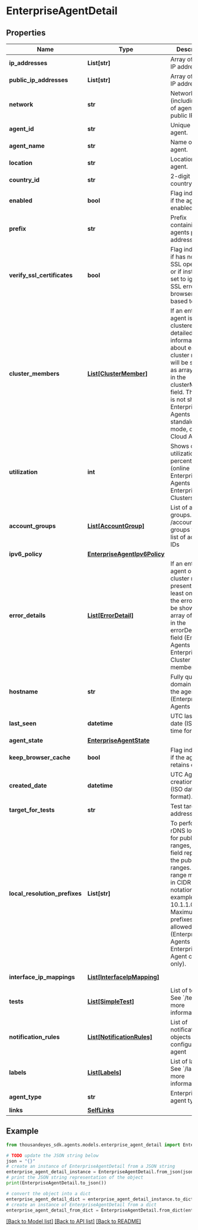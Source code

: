 # EnterpriseAgentDetail


## Properties

Name | Type | Description | Notes
------------ | ------------- | ------------- | -------------
**ip_addresses** | **List[str]** | Array of private IP addresses. | [optional] [readonly] 
**public_ip_addresses** | **List[str]** | Array of public IP addresses. | [optional] [readonly] 
**network** | **str** | Network (including ASN) of agent’s public IP. | [optional] [readonly] 
**agent_id** | **str** | Unique ID of the agent. | [optional] [readonly] 
**agent_name** | **str** | Name of the agent. | [optional] 
**location** | **str** | Location of the agent. | [optional] [readonly] 
**country_id** | **str** | 2-digit ISO country code | [optional] [readonly] 
**enabled** | **bool** | Flag indicating if the agent is enabled. | [optional] 
**prefix** | **str** | Prefix containing agents public IP address. | [optional] [readonly] 
**verify_ssl_certificates** | **bool** | Flag indicating if has normal SSL operations or  if instead it&#39;s set to ignore SSL errors on browserbot-based tests. | [optional] [readonly] 
**cluster_members** | [**List[ClusterMember]**](ClusterMember.md) | If an enterprise agent is clustered, detailed information about each cluster member will be shown as array entries in the clusterMembers field. This field is not shown for Enterprise Agents in standalone mode, or for Cloud Agents. | [optional] [readonly] 
**utilization** | **int** | Shows overall utilization percentage (online Enterprise Agents and Enterprise Clusters only). | [optional] [readonly] 
**account_groups** | [**List[AccountGroup]**](AccountGroup.md) | List of account groups. See /accounts-groups to pull a list of account IDs | [optional] 
**ipv6_policy** | [**EnterpriseAgentIpv6Policy**](EnterpriseAgentIpv6Policy.md) |  | [optional] 
**error_details** | [**List[ErrorDetail]**](ErrorDetail.md) | If an enterprise agent or a cluster member presents at least one error, the errors will be shown as an array of entries in the errorDetails field (Enterprise Agents and Enterprise Cluster members only) | [optional] [readonly] 
**hostname** | **str** | Fully qualified domain name of the agent (Enterprise Agents only) | [optional] [readonly] 
**last_seen** | **datetime** | UTC last seen date (ISO date-time format). | [optional] [readonly] 
**agent_state** | [**EnterpriseAgentState**](EnterpriseAgentState.md) |  | [optional] 
**keep_browser_cache** | **bool** | Flag indicating if the agent retains cache. | [optional] 
**created_date** | **datetime** | UTC Agent creation date (ISO date-time format). | [optional] [readonly] 
**target_for_tests** | **str** | Test target IP address. | [optional] 
**local_resolution_prefixes** | **List[str]** | To perform rDNS lookups for public IP ranges, this field represents the public IP ranges. The range must be in CIDR notation; for example, 10.1.1.0/24. Maximum of 5 prefixes allowed (Enterprise Agents and Enterprise Agent clusters only). | [optional] 
**interface_ip_mappings** | [**List[InterfaceIpMapping]**](InterfaceIpMapping.md) |  | [optional] [readonly] 
**tests** | [**List[SimpleTest]**](SimpleTest.md) | List of tests. See &#x60;/tests&#x60; for more information. | [optional] 
**notification_rules** | [**List[NotificationRules]**](NotificationRules.md) | List of notification rule objects configured on agent | [optional] 
**labels** | [**List[Labels]**](Labels.md) | List of labels. See &#x60;/labels&#x60; for more information. | [optional] [readonly] 
**agent_type** | **str** | Enterprise agent type. | 
**links** | [**SelfLinks**](SelfLinks.md) |  | [optional] 

## Example

```python
from thousandeyes_sdk.agents.models.enterprise_agent_detail import EnterpriseAgentDetail

# TODO update the JSON string below
json = "{}"
# create an instance of EnterpriseAgentDetail from a JSON string
enterprise_agent_detail_instance = EnterpriseAgentDetail.from_json(json)
# print the JSON string representation of the object
print(EnterpriseAgentDetail.to_json())

# convert the object into a dict
enterprise_agent_detail_dict = enterprise_agent_detail_instance.to_dict()
# create an instance of EnterpriseAgentDetail from a dict
enterprise_agent_detail_from_dict = EnterpriseAgentDetail.from_dict(enterprise_agent_detail_dict)
```
[[Back to Model list]](../README.md#documentation-for-models) [[Back to API list]](../README.md#documentation-for-api-endpoints) [[Back to README]](../README.md)


